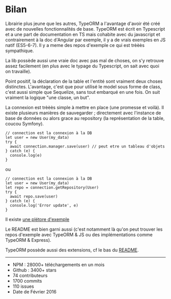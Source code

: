# Bilan

Librairie plus jeune que les autres, TypeORM a l'avantage d'avoir été créé avec de nouvelles fonctionnalités de base.
TypeORM est écrit en Typescript et a une part de documentation en TS mais cohabite avec du javascript et contrairement à la doc d'Angular par exemple, il y a de vrais exemples en JS natif (ES5-6-7). Il y a meme des repos d'exemple ce qui est trèèès sympathique.

La lib possède aussi une vraie doc avec pas mal de choses, on s'y retrouve assez facilement (en plus avec le typage du Typescript, on sait avec quoi on travaille).

Point positif, la déclaration de la table et l'entité sont vraiment deux choses distinctes. L'avantage, c'est que pour utilisé le model sous forme de class, c'est aussi simple que Sequelize, sans tout embarqué en une fois. On suit vraiment la logique "une classe, un but".

La connexion est trèèès simple à mettre en place (une promesse et voilà).
Il existe plusieurs manières de sauvegarder ; directement avec l'instance de base de données ou alors grace au repository (la représentation de la table, coucou Symfony).

    // connection est la connexion à la DB
    let user = new User(my_data)
    try {
      await connection.manager.save(user) // peut etre un tableau d'objets
    } catch (e) {
      console.log(e)
    }

ou

    // connection est la connexion à la DB
    let user = new User(my_data)
    let repo = connection.getRepository(User)
    try {
      await repo.save(user)
    } catch (e) {
      console.log('Error update', e)
    }


Il existe [une plétore d'exemple](https://github.com/typeorm/typeorm/tree/master/sample)

Le README est bien garni aussi (c'est notamment là qu'on peut trouver les repos d'exemple avec TypeORM & JS ou des implémentations comme TypeORM & Express).

TypeORM possède aussi des extensions, cf le bas du [README](https://github.com/typeorm/typeorm).

---

- NPM : 28000+ téléchargements en un mois
- Github : 3400+ stars
- 74 contributeurs
- 1700 commits
- 110 issues
- Date de Février 2016
